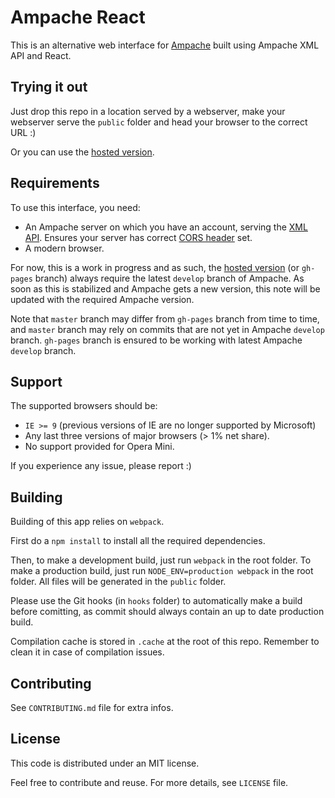 Ampache React
=============

This is an alternative web interface for
[Ampache](https://github.com/ampache/ampache/) built using Ampache XML API and
React.

## Trying it out

Just drop this repo in a location served by a webserver, make your webserver
serve the `public` folder and head your browser to the correct URL :)

Or you can use the [hosted version](https://phyks.github.io/ampache_react/public/).


## Requirements

To use this interface, you need:
* An Ampache server on which you have an account, serving the [XML
  API](https://github.com/ampache/ampache/wiki/XML-API). Ensures your server
  has correct [CORS header](https://www.w3.org/wiki/CORS_Enabled) set.
* A modern browser.

For now, this is a work in progress and as such, the [hosted
version](https://phyks.github.io/ampache_react/public/) (or `gh-pages` branch) always
require the latest `develop` branch of Ampache. As soon as this is stabilized
and Ampache gets a new version, this note will be updated with the required
Ampache version.

Note that `master` branch may differ from `gh-pages` branch from time to time,
and `master` branch may rely on commits that are not yet in Ampache `develop`
branch. `gh-pages` branch is ensured to be working with latest Ampache
`develop` branch.

## Support

The supported browsers should be:

* `IE >= 9` (previous versions of IE are no longer supported by Microsoft)
* Any last three versions of major browsers (> 1% net share).
* No support provided for Opera Mini.

If you experience any issue, please report :)


## Building

Building of this app relies on `webpack`.

First do a `npm install` to install all the required dependencies.

Then, to make a development build, just run `webpack` in the root folder. To
make a production build, just run `NODE_ENV=production webpack` in the root
folder. All files will be generated in the `public` folder.

Please use the Git hooks (in `hooks` folder) to automatically make a build
before comitting, as commit should always contain an up to date production
build.

Compilation cache is stored in `.cache` at the root of this repo. Remember to
clean it in case of compilation issues.


## Contributing

See `CONTRIBUTING.md` file for extra infos.


## License

This code is distributed under an MIT license.

Feel free to contribute and reuse. For more details, see `LICENSE` file.
